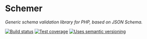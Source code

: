 # Schemer

*Generic schema validation library for PHP, based on JSON Schema.*

[![Build status]][Latest build]
[![Test coverage]][Test coverage report]
[![Uses semantic versioning]][SemVer]

<!-- References -->

[Build status]: https://api.travis-ci.org/eloquent/schemer.png?branch=master
[Latest build]: https://travis-ci.org/eloquent/schemer
[SemVer]: http://semver.org/
[Test coverage report]: https://coveralls.io/r/eloquent/schemer
[Test coverage]: https://coveralls.io/repos/eloquent/schemer/badge.png?branch=master
[Uses semantic versioning]: http://b.repl.ca/v1/semver-yes-brightgreen.png
